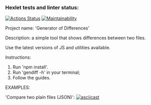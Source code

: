 ### Hexlet tests and linter status:

[![Actions Status](https://github.com/tdd3vlp/frontend-project-46/actions/workflows/hexlet-check.yml/badge.svg)](https://github.com/tdd3vlp/frontend-project-46/actions)
[![Maintainability](https://api.codeclimate.com/v1/badges/c70e15872ce3b624b1c5/maintainability)](https://codeclimate.com/github/tdd3vlp/frontend-project-46/maintainability)

Project name: 'Generator of Differences'

Description: a simple tool that shows differences between two files.

Use the latest versions of JS and utilities available.

Instructions:

1. Run 'npm install'.
2. Run 'gendiff -h' in your terminal;
3. Follow the guides.

EXAMPLES:

'Compare two plain files (JSON)':
[![asciicast](https://asciinema.org/a/7J6hwxvJQi1iLO69NLrPQMpKA.svg)](https://asciinema.org/a/7J6hwxvJQi1iLO69NLrPQMpKA)
